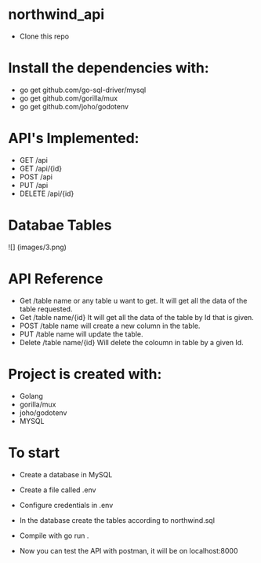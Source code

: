 # northwind_api

- Clone this repo

# Install the dependencies with:

- go get github.com/go-sql-driver/mysql
- go get github.com/gorilla/mux
- go get github.com/joho/godotenv

 # API's Implemented:

- GET     /api
- GET     /api/{id} 
- POST    /api
- PUT     /api 
- DELETE  /api/{id}  

# Databae Tables 

![] (images/3.png)

# API Reference

- Get  /table name or any table u want to get. It will get all the data of the table requested.
- Get  /table name/{id}  It will get all the data of the table by Id that is given.
- POST /table name  will create a new column in the table.
- PUT  /table name  will update the table. 
- Delete /table name/{id}  Will delete the coloumn in  table by a given Id. 

# Project is created with:

- Golang
- gorilla/mux
- joho/godotenv
- MYSQL

# To start 
- Create a database in MySQL

- Create a file called .env 

- Configure credentials in .env

- In the database create the tables according to northwind.sql

- Compile with go run .

- Now you can test the API with postman, it will be on localhost:8000




